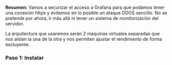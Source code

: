 **Resumen:** Vamos a securizar el acceso a Grafana para que podamos tener una conexión https y evitemos en lo posible un ataque DDOS sencillo. No se pretende por ahora, ir más allà ni tener un sistema de monitorización del servidor.

La arquitectura que usaremos serán 2 máquinas virtuales separadas que nos aíslan la una de la otra y nos permiten ajustar el rendimiento de forma excluyente. 

### Paso 1: Instalar 


